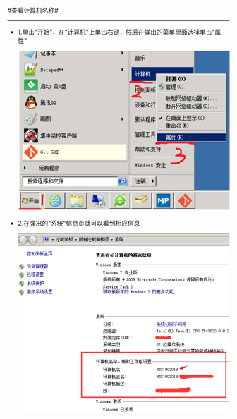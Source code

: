 #查看计算机名称#

---

* 1.单击“开始”，在“计算机”上单击右键，然后在弹出的菜单里面选择单击“属性”

	![计算机属性](images/computer-1.png)

* 2.在弹出的“系统”信息页就可以看到相应信息

	![计算机名称](images/computer-2.png)

